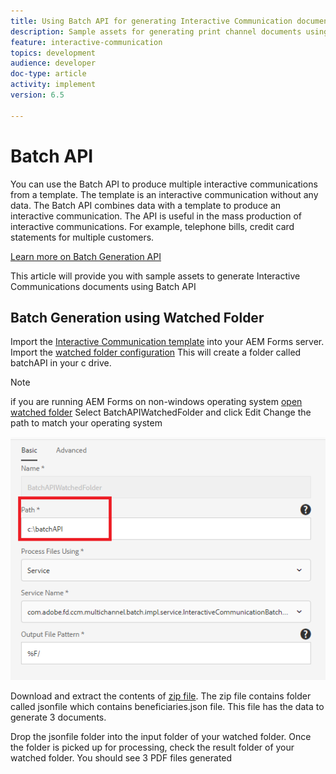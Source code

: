 ```yaml
---
title: Using Batch API for generating Interactive Communication documents
description: Sample assets for generating print channel documents using batch API
feature: interactive-communication
topics: development
audience: developer
doc-type: article
activity: implement
version: 6.5

---
```


# Batch API

You can use the Batch API to produce multiple interactive communications from a template. The template is an interactive communication without any data. The Batch API combines data with a template to produce an interactive communication. The API is useful in the mass production of interactive communications. For example, telephone bills, credit card statements for multiple customers.

 [Learn more on Batch Generation API](https://docs.adobe.com/content/help/en/experience-manager-65/forms/interactive-communications/generate-multiple-interactive-communication-using-batch-api.html)

 This article will provide you with sample assets to generate Interactive Communications documents using Batch API

## Batch Generation using Watched Folder

Import the [Interactive Communication template](assets/Beneficiaries-confirmation.zip) into your AEM Forms server. 
Import the [watched folder configuration](assets/batch-generation-api.zip) This will create a folder called batchAPI in your c drive.

>[!NOTE]
if you are running AEM Forms on non-windows operating system [open watched folder](http://localhost:4502/libs/fd/core/WatchfolderUI/content/UI.html)
Select BatchAPIWatchedFolder and click Edit
Change the path to match your operating system

![path](assets/watched-folder-batch-api-basic.PNG)

Download and extract the contents of [zip file](assets/jsonfile.zip). The zip file contains folder called jsonfile which contains beneficiaries.json file. This file has the data to generate 3 documents.

Drop the jsonfile folder into the input folder of your watched folder. 
Once the folder is picked up for processing, check the result folder of your watched folder. You should see 3 PDF files generated


